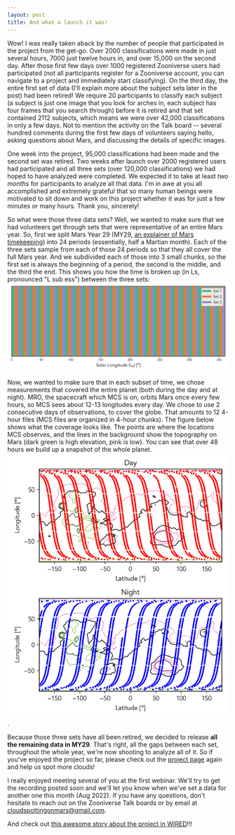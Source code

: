```yaml
---
layout: post
title: And what a launch it was!
---
```


Wow! I was really taken aback by the number of people that participated in the project from the get-go. Over 2000 classifications were made in just several hours, 7000 just twelve hours in, and over 15,000 on the second day. After those first few days over 1000 registered Zooniverse users had participated (not all participants register for a Zooniverse account, you can navigate to a project and immediately start classifying). On the third day, the entire first set of data (I'll explain more about the subject sets later in the post) had been retired! We require 20 participants to classify each subject (a subject is just one image that you look for arches in, each subject has four frames that you search through) before it is retired and that set contained 2112 subjects, which means we were over 42,000 classifications in only a few days. Not to mention the activity on the Talk board -- several hundred comments during the first few days of volunteers saying hello, asking questions about Mars, and discussing the details of specific images.

One week into the project, 95,000 classifications had been made and the second set was retired. Two weeks after launch over 2000 registered users had participated and all three sets (over 120,000 classifications) we had hoped to have analyzed were completed. We expected it to take at least _two months_ for participants to analyze all that data. I'm in awe at you all accomplished and extremely grateful that so many human beings were motivated to sit down and work on this project whether it was for just a few minutes or many hours. Thank you, sincerely!

So what were those three data sets? Well, we wanted to make sure that we had volunteers get through sets that were representative of an entire Mars year. So, first we split Mars Year 29 (MY29, [an explainer of Mars timekeeping](https://www.planetary.org/articles/mars-calendar)) into 24 periods (essentially, half a Martian month). Each of the three sets sample from each of those 24 periods so that they all cover the full Mars year. And we subdivided each of those into 3 small chunks, so the first set is always the beginning of a period, the second is the middle, and the third the end. This shows you how the time is broken up (in Ls, pronounced "L sub ess") between the three sets:
![Ls_coverage](/images/set_Ls.png)

Now, we wanted to make sure that in each subset of time, we chose measurements that covered the entire planet (both during the day and at night). MRO, the spacecraft which MCS is on, orbits Mars once every few hours, so MCS sees about 12-13 longitudes every day. We chose to use 2 consecutive days of observations, to cover the globe. That amounts to 12 4-hour files (MCS files are organized in 4-hour chunks). The figure below shows what the coverage looks like. The points are where the locations MCS observes, and the lines in the background show the topography on Mars (dark green is high elevation, pink is low). You can see that over 48 hours we build up a snapshot of the whole planet.
![Lat_lon_coverage](/images/48hourcoverage.png).

Because those three sets have all been retired, we decided to release **all the remaining data in MY29**. That's right, all the gaps between each set, throughout the whole year, we're now shooting to analyze all of it. So if you've enjoyed the project so far, please check out the [project page](https://www.zooniverse.org/projects/marek-slipski/cloudspotting-on-mars) again and help us spot more clouds!

I really enjoyed meeting several of you at the first webinar. We'll try to get the recording posted soon and we'll let you know when we've set a data for another one this month (Aug 2022). If you have any questions, don't hesitate to reach out on the Zooniverse Talk boards or by email at [cloudspottingonmars@gmail.com](mailto:cloudspottingonmars@gmail.com). 

And check out [this awesome story about the project in WIRED](https://www.wired.com/story/nasa-is-crowdsourcing-cloud-research-on-mars/)!!!